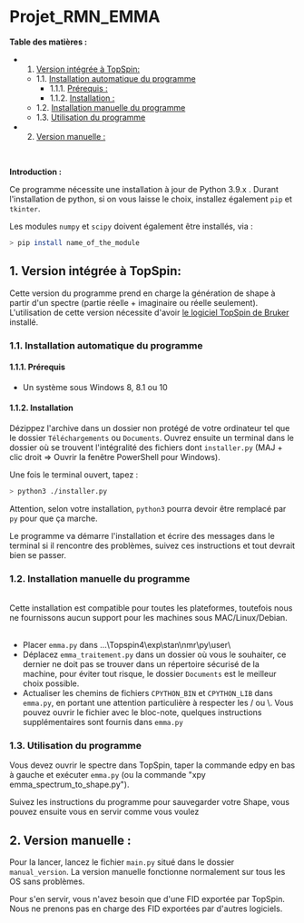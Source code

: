 # Projet_RMN_EMMA

**Table des matières :**
<!-- vscode-markdown-toc -->
* 1. [Version intégrée à TopSpin:](#VersionintgreTopSpin:)
	* 1.1. [Installation automatique du programme](#Installationautomatiqueduprogramme)
		* 1.1.1. [Prérequis :](#Prrequis:)
		* 1.1.2. [Installation :](#Installation:)
	* 1.2. [Installation manuelle du programme](#Installationmanuelleduprogramme)
	* 1.3. [Utilisation du programme](#Utilisationduprogramme)
* 2. [Version manuelle :](#Versionmanuelle:)

<!-- vscode-markdown-toc-config
	numbering=true
	autoSave=true
	/vscode-markdown-toc-config -->
<!-- /vscode-markdown-toc -->
<br>

**Introduction :**

Ce programme nécessite une installation à jour de Python 3.9.x .
Durant l'installation de python, si on vous laisse le choix, installez également `pip` et `tkinter`.

Les modules `numpy` et `scipy` doivent également être installés, via :
```bash
> pip install name_of_the_module
```



##  1. <a name='VersionintgreTopSpin:'></a>Version intégrée à TopSpin:

Cette version du programme prend en charge la génération de shape à partir d'un spectre (partie réelle + imaginaire ou réelle seulement).
L'utilisation de cette version nécessite d'avoir [le logiciel TopSpin de Bruker](https://www.bruker.com/protected/en/services/software-downloads/nmr/pc/pc-topspin.html) installé.
###  1.1. <a name='Installationautomatiqueduprogramme'></a>Installation automatique du programme

####  1.1.1. <a name='Prrequis:'></a>Prérequis

- Un système sous Windows 8, 8.1 ou 10

####  1.1.2. <a name='Installation:'></a>Installation 

Dézippez l'archive dans un dossier non protégé de votre ordinateur tel que le dossier `Téléchargements` ou `Documents`. Ouvrez ensuite un terminal dans le dossier où se trouvent l'intégralité des fichiers dont `installer.py` (MAJ + clic droit => Ouvrir la fenêtre PowerShell pour Windows).

Une fois le terminal ouvert, tapez :
```bash
> python3 ./installer.py
```
Attention, selon votre installation, `python3` pourra devoir être remplacé par `py` pour que ça marche.

Le programme va démarre l'installation et écrire des messages dans le terminal si il rencontre des problèmes, suivez ces instructions et tout devrait bien se passer.

###  1.2. <a name='Installationmanuelleduprogramme'></a>Installation manuelle du programme

<br>
Cette installation est compatible pour toutes les plateformes, toutefois nous ne fournissons aucun support pour les machines sous MAC/Linux/Debian.
<br>
<br>

- Placer `emma.py` dans ...\Topspin4\exp\stan\nmr\py\user\
- Déplacez `emma_traitement.py` dans un dossier où vous le souhaiter, ce dernier ne doit pas se trouver dans un répertoire sécurisé de la machine, pour éviter tout risque, le dossier `Documents` est le meilleur choix possible.
- Actualiser les chemins de fichiers `CPYTHON_BIN` et `CPYTHON_LIB` dans `emma.py`, en portant une attention particulière à respecter les / ou \\.
Vous pouvez ouvrir le fichier avec le bloc-note, quelques instructions supplémentaires sont fournis dans `emma.py`

###  1.3. <a name='Utilisationduprogramme'></a>Utilisation du programme
Vous devez ouvrir le spectre dans TopSpin, taper la commande edpy en bas à gauche et exécuter `emma.py` (ou la commande "xpy emma_spectrum_to_shape.py").

Suivez les instructions du programme pour sauvegarder votre Shape, vous pouvez ensuite vous en servir comme vous voulez

##  2. <a name='Versionmanuelle:'></a>Version manuelle :

Pour la lancer, lancez le fichier `main.py` situé dans le dossier `manual_version`. La version manuelle fonctionne normalement sur tous les OS sans problèmes. 

Pour s'en servir, vous n'avez besoin que d'une FID exportée par TopSpin. Nous ne prenons pas en charge des FID exportées par d'autres logiciels.
